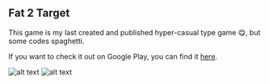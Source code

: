 ## Fat 2 Target
This game is my last created and published hyper-casual type game 😋, but some codes spaghetti.

If you want to check it out on Google Play, you can find it [here](https://play.google.com/store/apps/details?id=com.MantarStudios.Fat2Target).





![alt text](https://play-lh.googleusercontent.com/fzzZbF1zCOB-jgGPAxN2VveHwnzt3R2DVgwljDVFfAsi6pXYVYZ69gaSwhgdqOUVypc=w1496-h764-rw)
![alt text](https://play-lh.googleusercontent.com/oZrqCyhmhcLLt5Wz_xj2PfsFJ5w9B4n9G-yi0SFJ4xzgYiVkBSjPpZ0a19QEb96r2CSG=w1496-h764-rw)
